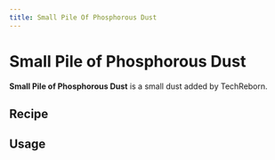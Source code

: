 ```yaml
---
title: Small Pile Of Phosphorous Dust
---
```


<ItemImage file="small_pile_of_phosphorous_dust" alt="Small Pile Of Phosphorous Dust" size="200" />

# Small Pile of Phosphorous Dust

**Small Pile of Phosphorous Dust** is a small dust added by TechReborn.

## Recipe

<CraftingTable recipe="input air air air input air techreborn:phosphorous_dust air input air air air output techreborn:small_pile_of_phosphorous_dust,4"/>

## Usage

<CraftingTable recipe="input techreborn:small_pile_of_phosphorous_dust techreborn:small_pile_of_phosphorous_dust air input techreborn:small_pile_of_phosphorous_dust techreborn:small_pile_of_phosphorous_dust air input air air air output techreborn:phosphorous_dust"/>